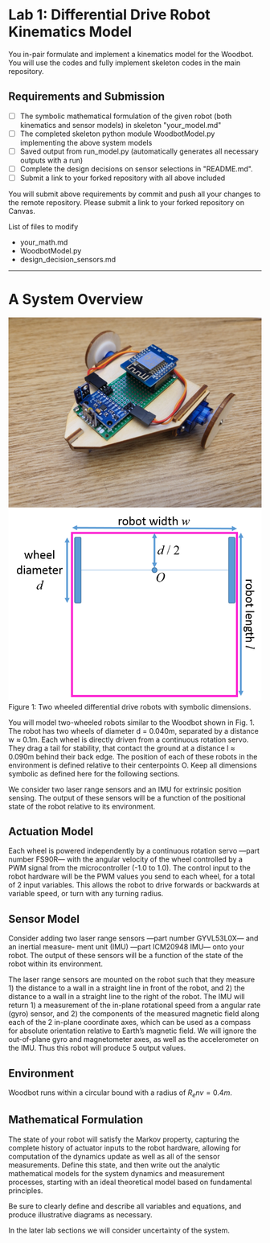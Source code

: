 

# Lab 1: Differential Drive Robot Kinematics Model

You in-pair formulate and implement a kinematics model for the Woodbot. You will use the
codes and fully implement skeleton codes in the main repository.


## Requirements and Submission
- [ ] The symbolic mathematical formulation of the given robot (both kinematics and sensor models)
in skeleton "your_model.md"
- [ ] The completed skeleton python module WoodbotModel.py implementing the above system models 
- [ ] Saved output from run_model.py (automatically generates all necessary outputs with a run)
- [ ] Complete the design decisions on sensor selections in "README.md". 
- [ ] Submit a link to your forked repository with all above included

You will submit above requirements by commit and push all your changes to the remote repository. 
Please submit a link to your forked repository on Canvas.

List of files to modify
- your_math.md
- WoodbotModel.py
- design_decision_sensors.md

***
# A System Overview
![woodbot](images/Woodbot.jpg)
![dimensions](images/robot.png)
Figure 1: Two wheeled differential drive robots with symbolic dimensions.


You will model two-wheeled robots similar to the Woodbot shown in Fig. 1. The robot has
two wheels of diameter d = 0.040m, separated by a distance w ≈ 0.1m. Each wheel is directly
driven from a continuous rotation servo. They drag a tail for stability, that contact the ground
at a distance l ≈ 0.090m behind their back edge. The position of each of these robots in the
environment is defined relative to their centerpoints O. Keep all dimensions symbolic as defined
here for the following sections.

We consider two laser range sensors and an IMU for extrinsic position sensing. The output of
these sensors will be a function of the positional state of the robot relative to its environment.


## Actuation Model
Each wheel is powered independently by a continuous rotation servo —part number FS90R— with
the angular velocity of the wheel controlled by a PWM signal from the microcontroller (-1.0 to
1.0). The control input to the robot hardware will be the PWM values you send to each wheel,
for a total of 2 input variables. This allows the robot to drive forwards or backwards at variable
speed, or turn with any turning radius.

## Sensor Model
Consider adding two laser range sensors —part number GYVL53L0X— and an inertial measure-
ment unit (IMU) —part ICM20948 IMU— onto your robot. The output of these sensors will be a
function of the state of the robot within its environment.

The laser range sensors are mounted on the robot such that they measure 1) the distance to a
wall in a straight line in front of the robot, and 2) the distance to a wall in a straight line to the
right of the robot. The IMU will return 1) a measurement of the in-plane rotational speed from
a angular rate (gyro) sensor, and 2) the components of the measured magnetic field along each of
the 2 in-plane coordinate axes, which can be used as a compass for absolute orientation relative to
Earth’s magnetic field. We will ignore the out-of-plane gyro and magnetometer axes, as well as the
accelerometer on the IMU. Thus this robot will produce 5 output values.


## Environment
Woodbot runs within a circular bound with a radius of $R_env=0.4m$.

## Mathematical Formulation
The state of your robot will satisfy the Markov property, capturing the complete history of actuator
inputs to the robot hardware, allowing for computation of the dynamics update as well as all of the
sensor measurements. Define this state, and then write out the analytic mathematical models for
the system dynamics and measurement processes, starting with an ideal theoretical model based
on fundamental principles.

Be sure to clearly define and describe all variables and equations, and produce illustrative
diagrams as necessary.

In the later lab sections we will consider uncertainty of the system.



